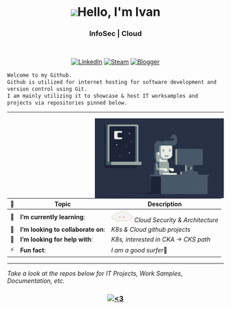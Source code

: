 <h1 align="center"> <img src="https://media.giphy.com/media/hvRJCLFzcasrR4ia7z/giphy.gif" width="25px">Hello, I'm Ivan  </h1>

<h3 align="center">  InfoSec | Cloud </h3> <br>

<p align="center"> 
<a href="https://www.linkedin.com/in/ivanvlad/"><img alt="LinkedIn" src="https://img.shields.io/badge/LinkedIn-0077B5?style=for-the-badge&logo=linkedin&logoColor=white/"></a>
<a href="https://steamcommunity.com/id/IceCreamCookies/"><img alt="Steam" src="https://img.shields.io/badge/Steam-000000?style=for-the-badge&logo=steam&logoColor=white"></a>
<a href="https://infosecdojo.blogspot.com/"><img alt="Blogger" src="https://img.shields.io/badge/Blogger-FF5722?style=for-the-badge&logo=blogger&logoColor=white"></a>


<pre><code>Welcome to my Github.  
Github is utilized for internet hosting for software development and version control using Git.  
I am mainly utilizing it to showcase & host IT worksamples and projects via repositories pinned below.
</code></pre>
---------------------------------------------------------------------------------------------------------------------------------------------------------------------------------

<img alt="Night Coding" src="https://raw.githubusercontent.com/AVS1508/AVS1508/master/assets/Night-Coding.gif" align="right"/>

| 🔭 | Topic | Description  |
| --------|-----------| ----------- |
| 🌱 | **I’m currently learning**: | <img src="https://github.com/IvanVlademirS/IvanVlademirS/blob/6a3eb49dcefc1b579d680e5116ff7df3bc8540b1/a992fda7d46e66609b14edb33d03af0cbc9a7997r1-500-330_hq.gif" width="50" height="28"> *Cloud Security & Architecture* |
| 👯 | **I’m looking to collaborate on**: | *K8s & Cloud github projects* |
| 🤔 | **I’m looking for help with**: | *K8s, interested in CKA -> CKS path* |
| ⚡   | **Fun fact**: | *I am a good surfer*🌊 |

---------------------------------------------------------------------------------------------------------------------------------------------------------------------------------

*Take a look at the repos below for IT Projects, Work Samples, Documentation, etc.* 
<h3 align="center">  <a href="#"><img alt="<3" src="http://ForTheBadge.com/images/badges/built-with-love.svg "></a></h3>




